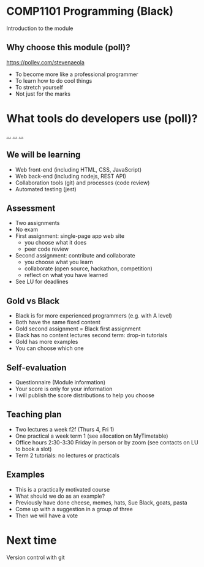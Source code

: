 #  COMP1101 Programming (Black) 

Introduction to the module


## Why choose this module (poll)?

https://pollev.com/stevenaeola


- To become more like a professional programmer
- To learn how to do cool things
- To stretch yourself
- Not just for the marks


# What tools do developers use (poll)? 

[...](https://www.jetbrains.com/lp/devecosystem-2022/)
[...](https://www.jetbrains.com/lp/devecosystem-2022/testing/)
[...](https://survey.stackoverflow.co/2023/)


## We will be learning

* Web front-end (including HTML, CSS, JavaScript)
* Web back-end (including nodejs, REST API)
* Collaboration tools (git) and processes (code review)
* Automated testing (jest)


## Assessment


- Two assignments 
- No exam
- First assignment: single-page app web site
  - you choose what it does
  - peer code review
- Second assignment: contribute and collaborate
  - you choose what you learn
  - collaborate (open source, hackathon, competition)
  - reflect on what you have learned
- See LU for deadlines



## Gold vs Black

- Black is for more experienced programmers (e.g. with A level)
- Both have the same fixed content
- Gold second assignment = Black first assignment
- Black has no content lectures second term: drop-in tutorials
- Gold has more examples
- You can choose which one



## Self-evaluation

- Questionnaire (Module information)
- Your score is only for your information
- I will publish the score distributions to help you choose


## Teaching plan

- Two lectures a week f2f (Thurs 4, Fri 1)
- One practical a week term 1 (see allocation on MyTimetable)
- Office hours 2:30-3:30 Friday in person or by zoom (see contacts on LU to book a slot)
- Term 2 tutorials: no lectures or practicals


## Examples


- This is a practically motivated course
- What should we do as an example?
- Previously have done cheese, memes, hats, Sue Black, goats, pasta
- Come up with a suggestion in a group of three
- Then we will have a vote 



# Next time 

Version control with git

